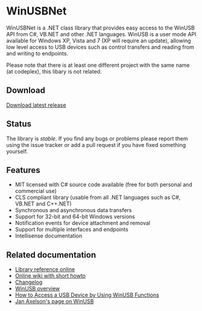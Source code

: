 # WinUSBNet

WinUSBNet is a .NET class library that provides easy access to the WinUSB API from C#, VB.NET and other .NET languages. WinUSB is a user mode API available for Windows XP, Vista and 7 (XP will require an update), allowing low level access to USB devices such as control transfers and reading from and writing to endpoints.

Please note that there is at least one different project with the same name (at codeplex), this libary is not related.

## Download

[Download latest release](https://github.com/madwizard-thomas/winusbnet/releases/latest)

## Status

The library is *stable*. If you find any bugs or problems please report them using the issue tracker or add a pull request if you have fixed something yourself.

## Features

  * MIT licensed with C# source code available (free for both personal and commercial use)
  * CLS compliant library (usable from all .NET languages such as C#, VB.NET and C++.NET)
  * Synchronous and asynchronous data transfers
  * Support for 32-bit and 64-bit Windows versions
  * Notification events for device attachment and removal
  * Support for multiple interfaces and endpoints
  * Intellisense documentation

## Related documentation
  * [Library reference online](http://madwizard-thomas.github.io/winusbnet/docs/)
  * [Online wiki with short howto](https://github.com/madwizard-thomas/winusbnet/wiki)
  * [Changelog](Changelog.md)
  * [WinUSB overview](https://docs.microsoft.com/en-us/windows-hardware/drivers/usbcon/winusb)
  * [How to Access a USB Device by Using WinUSB Functions](https://docs.microsoft.com/en-us/windows-hardware/drivers/usbcon/using-winusb-api-to-communicate-with-a-usb-device)
  * [Jan Axelson's page on WinUSB](http://janaxelson.com/winusb.htm)